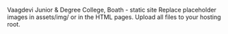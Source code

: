 Vaagdevi Junior & Degree College, Boath - static site
Replace placeholder images in assets/img/ or in the HTML pages.
Upload all files to your hosting root.
